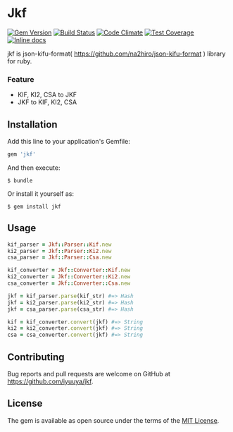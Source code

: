 # Jkf
[![Gem Version](https://badge.fury.io/rb/jkf.svg)](https://badge.fury.io/rb/jkf) [![Build Status](https://travis-ci.org/iyuuya/jkf.svg?branch=master)](https://travis-ci.org/iyuuya/jkf) [![Code Climate](https://codeclimate.com/github/iyuuya/jkf/badges/gpa.svg)](https://codeclimate.com/github/iyuuya/jkf) [![Test Coverage](https://codeclimate.com/github/iyuuya/jkf/badges/coverage.svg)](https://codeclimate.com/github/iyuuya/jkf/coverage) [![Inline docs](http://inch-ci.org/github/iyuuya/jkf.svg?branch=develop)](http://inch-ci.org/github/iyuuya/jkf)


jkf is json-kifu-format( https://github.com/na2hiro/json-kifu-format ) library for ruby.

### Feature

* KIF, KI2, CSA to JKF
* JKF to KIF, KI2, CSA

## Installation

Add this line to your application's Gemfile:

```ruby
gem 'jkf'
```

And then execute:

    $ bundle

Or install it yourself as:

    $ gem install jkf

## Usage

```ruby
kif_parser = Jkf::Parser::Kif.new
ki2_parser = Jkf::Parser::Ki2.new
csa_parser = Jkf::Parser::Csa.new
```

```ruby
kif_converter = Jkf::Converter::Kif.new
ki2_converter = Jkf::Converter::Ki2.new
csa_converter = Jkf::Converter::Csa.new
```

```ruby
jkf = kif_parser.parse(kif_str) #=> Hash
jkf = ki2_parser.parse(ki2_str) #=> Hash
jkf = csa_parser.parse(csa_str) #=> Hash
```

```ruby
kif = kif_converter.convert(jkf) #=> String
ki2 = ki2_converter.convert(jkf) #=> String
csa = csa_converter.convert(jkf) #=> String
```

## Contributing

Bug reports and pull requests are welcome on GitHub at https://github.com/iyuuya/jkf.

## License

The gem is available as open source under the terms of the [MIT License](http://opensource.org/licenses/MIT).

